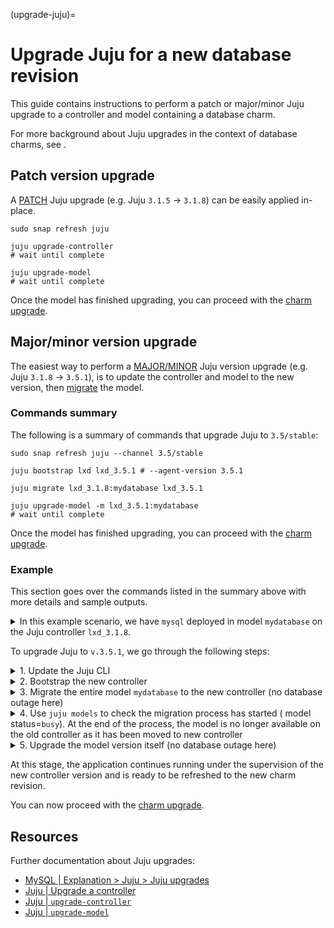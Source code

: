 (upgrade-juju)=
# Upgrade Juju for a new database revision

This guide contains instructions to perform a patch or major/minor Juju upgrade to a controller and model containing a database charm. 

For more background about Juju upgrades in the context of database charms, see [](explanation-juju-upgrades).

## Patch version upgrade

A [PATCH](https://semver.org/#summary) Juju upgrade (e.g. Juju `3.1.5` → `3.1.8`) can be easily applied in-place.

```shell
sudo snap refresh juju 

juju upgrade-controller 
# wait until complete

juju upgrade-model 
# wait until complete
```

Once the model has finished upgrading, you can proceed with the [charm upgrade](/how-to/upgrade/perform-a-minor-upgrade).

## Major/minor version upgrade

The easiest way to perform a [MAJOR/MINOR](https://semver.org/#summary) Juju version upgrade (e.g. Juju `3.1.8` → `3.5.1`),  is to update the controller and model to the new version, then [migrate](https://juju.is/docs/juju/juju-migrate) the model.

### Commands summary

The following is a summary of commands that upgrade Juju to `3.5/stable`:

```text
sudo snap refresh juju --channel 3.5/stable

juju bootstrap lxd lxd_3.5.1 # --agent-version 3.5.1

juju migrate lxd_3.1.8:mydatabase lxd_3.5.1

juju upgrade-model -m lxd_3.5.1:mydatabase 
# wait until complete
```

Once the model has finished upgrading, you can proceed with the [charm upgrade](/how-to/upgrade/perform-a-minor-upgrade).

### Example

This section goes over the commands listed in the summary above with more details and sample outputs.

<details><summary>In this example scenario, we have <code>mysql</code> deployed in model <code>mydatabase</code> on the Juju controller <code>lxd_3.1.8</code>.</summary> 

```text
juju status
```
```text
Model       Controller  Cloud/Region         Version  SLA          Timestamp
mydatabase  lxd_3.1.8   localhost/localhost  3.1.8    unsupported  22:54:48+02:00

App    Version          Status  Scale  Charm  Channel     Rev  Exposed  Message
mysql  8.0.34-0ubun...  active      3  mysql  8.0/stable  196  no       

Unit      Workload  Agent  Machine  Public address  Ports           Message
mysql/0*  active    idle   0        10.217.68.104   3306,33060/tcp  Primary
mysql/1   active    idle   1        10.217.68.118   3306,33060/tcp  
mysql/2   active    idle   2        10.217.68.144   3306,33060/tcp  

Machine  State    Address        Inst id        Base          AZ  Message
0        started  10.217.68.104  juju-a4598a-0  ubuntu@22.04      Running
1        started  10.217.68.118  juju-a4598a-1  ubuntu@22.04      Running
2        started  10.217.68.144  juju-a4598a-2  ubuntu@22.04      Running
```
</details>

To upgrade Juju to `v.3.5.1`, we go through the following steps:

<details><summary>1. Update the Juju CLI</summary>

Check the current version with the command:

```text
 juju --version
```

Perform the upgrade:

```text
sudo snap refresh juju --channel 3.5/stable
```
Optionally rerun the `juju --version` command to confirm the upgrade.

</details>

<details><summary>2. Bootstrap the new controller</summary>

Use the [`juju bootstrap`](https://juju.is/docs/juju/juju-bootstrap) command to create a new controller. In this example, we specify a particular version (and name the controller accordingly):

```text
juju bootstrap lxd lxd_3.5.1 --agent-version 3.5.1
```
This will produce output describing  progress and the steps taken, similar to:

```text
Creating Juju controller "lxd_3.5.1" on lxd/localhost
Looking for packaged Juju agent version 3.5.1 for amd64
Located Juju agent version 3.5.1-ubuntu-amd64 at https://streams.canonical.com/juju/tools/agent/3.5.1/juju-3.5.1-linux-amd64.tgz
To configure your system to better support LXD containers, please see: https://documentation.ubuntu.com/lxd/en/latest/explanation/performance_tuning/
Launching controller instance(s) on localhost/localhost...
 - juju-374723-0 (arch=amd64)          
Installing Juju agent on bootstrap instance
Waiting for address
Attempting to connect to 10.217.68.44:22
Connected to 10.217.68.44
Running machine configuration script...
Bootstrap agent now started
Contacting Juju controller at 10.217.68.44 to verify accessibility...
Bootstrap complete, controller "lxd_3.5.1" is now available
Controller machines are in the "controller" model
...
```
</details>

<details><summary>3. Migrate the entire model <code>mydatabase</code> to the new controller (no database outage here)</summary>

```shell
~$ juju controllers
Controller  Model       User   Access     Cloud/Region         Models  Nodes    HA  Version
lxd_3.1.8*  mydatabase  admin  superuser  localhost/localhost       2      1  none  3.1.8  
lxd_3.5.1   -           admin  superuser  localhost/localhost       1      1  none  3.5.1

~$ juju models -c lxd_3.1.8
Controller: lxd_3.1.8
Model        Cloud/Region         Type  Status     Machines  Units  Access  Last connection
controller   localhost/localhost  lxd   available         1      1  admin   just now
mydatabase*  localhost/localhost  lxd   available         3      3  admin   36 seconds ago

~$ juju models -c lxd_3.5.1
Controller: lxd_3.5.1
Model       Cloud/Region         Type  Status     Machines  Units  Access  Last connection
controller  localhost/localhost  lxd   available         1      1  admin   just now

~$ juju migrate lxd_3.1.8:mydatabase lxd_3.5.1
Migration started with ID "5f227519-3cdb-4538-871c-1c4589a4598a:0"
```
</details>

<details><summary>4. Use <code>juju models</code> to check the migration process has started ( model status=<code>busy</code>). At the end of the process, the model is no longer available on the old controller as it has been moved to new controller</summary>

```shell
~$ juju models --controller lxd_3.1.8
...
mydatabase*  localhost/localhost  lxd   busy              3      3  admin   1 minute ago

~$ juju models --controller lxd_3.1.8
Controller: lxd_3.1.8
Model       Cloud/Region         Type  Status     Machines  Units  Access  Last connection
controller  localhost/localhost  lxd   available         1      1  admin   just now

~$ juju models --controller lxd_3.5.1
Controller: lxd_3.5.1
Model       Cloud/Region         Type  Status     Machines  Units  Access  Last connection
controller  localhost/localhost  lxd   available         1      1  admin   just now
mydatabase  localhost/localhost  lxd   available         3      3  admin   1 minute ago
```
</details>

<details><summary>5. Upgrade the model version itself (no database outage here)</summary>

```shell
> juju status -m lxd_3.5.1:mydatabase
Model       Controller  Cloud/Region         Version  SLA          Timestamp
mydatabase  lxd_3.5.1   localhost/localhost  3.1.8    unsupported  22:58:10+02:00
...

> juju upgrade-model -m lxd_3.5.1:mydatabase
best version:
    3.5.1
started upgrade to 3.5.1

> juju status -m lxd_3.5.1:mydatabase
Model       Controller  Cloud/Region         Version  SLA          Timestamp
mydatabase  lxd_3.5.1   localhost/localhost  3.5.1    unsupported  22:59:01+02:00
...
```
</details>

At this stage, the application continues running under the supervision of the new controller version and is ready to be refreshed to the new charm revision.

You can now proceed with the [charm upgrade](/how-to/upgrade/perform-a-minor-upgrade).

## Resources
Further documentation about Juju upgrades: 
* [MySQL | Explanation > Juju > Juju upgrades](/explanation/juju)
* [Juju | Upgrade a controller](https://juju.is/docs/juju/manage-controllers#upgrade-a-controller)
* [Juju | `upgrade-controller`](https://juju.is/docs/juju/juju-upgrade-controller)
* [Juju | `upgrade-model`](https://juju.is/docs/juju/juju-upgrade-model)

<!-- LINKS -->

[bootstrap]: https://juju.is/docs/juju/juju-bootstrap

